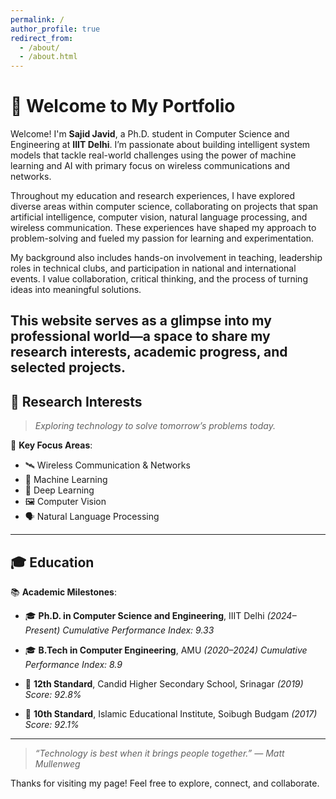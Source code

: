 ```yaml
---
permalink: /
author_profile: true
redirect_from: 
  - /about/
  - /about.html
---
```




# 👋 Welcome to My Portfolio

Welcome! I'm **Sajid Javid**, a Ph.D. student in Computer Science and Engineering at **IIIT Delhi**. I’m passionate about building intelligent system models that tackle real-world challenges using the power of machine learning and AI with primary focus on wireless communications and networks.

Throughout my education and research experiences, I have explored diverse areas within computer science, collaborating on projects that span artificial intelligence, computer vision, natural language processing, and wireless communication. These experiences have shaped my approach to problem-solving and fueled my passion for learning and experimentation.

My background also includes hands-on involvement in teaching, leadership roles in technical clubs, and participation in national and international events. I value collaboration, critical thinking, and the process of turning ideas into meaningful solutions.


This website serves as a glimpse into my professional world—a space to share my research interests, academic progress, and selected projects.
---

## 🌟 Research Interests

> *Exploring technology to solve tomorrow’s problems today.*

🎯 **Key Focus Areas**:

* 🛰️ Wireless Communication & Networks
* 🤖 Machine Learning
* 🧠 Deep Learning
* 🖼️ Computer Vision
* 🗣️ Natural Language Processing

---

## 🎓 Education

📚 **Academic Milestones**:

* 🎓 **Ph.D. in Computer Science and Engineering**, IIIT Delhi *(2024–Present)*
  *Cumulative Performance Index: 9.33*

* 🎓 **B.Tech in Computer Engineering**, AMU *(2020–2024)*
  *Cumulative Performance Index: 8.9*

* 🏫 **12th Standard**, Candid Higher Secondary School, Srinagar *(2019)*
  *Score: 92.8%*

* 🏫 **10th Standard**, Islamic Educational Institute, Soibugh Budgam *(2017)*
  *Score: 92.1%*

---

> *“Technology is best when it brings people together.” — Matt Mullenweg*

Thanks for visiting my page! Feel free to explore, connect, and collaborate.
